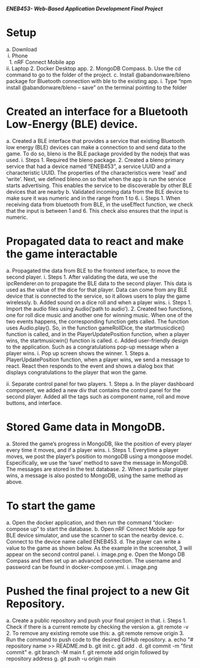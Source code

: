 ﻿***ENEB453- Web-Based Application Development Final Project***

# Setup

a. Download\
   &nbsp;i. Phone\
      &nbsp;&nbsp;1. nRF Connect Mobile app\
   ii. Laptop
      2. Docker Desktop app.
      2. MongoDB Compass.
b. Use the cd command to go to the folder of the project.
c. Install @abandonware/bleno package for Bluetooth connection with ble to the existing app.
   i. Type “npm install @abandonware/bleno – save” on the terminal pointing to the folder

# Created an interface for a Bluetooth Low-Energy (BLE) device.

a. Created a BLE interface that provides a service that existing Bluetooth low energy (BLE) devices can make a connection to and send data to the game. To do so, bleno is the BLE package provided by the nodejs that was used.
   i. Steps
      1. Required the bleno package.
      2. Created a bleno primary service that had a device named “ENEB453”, a service UUID and a characteristic UUID. The properties of the characteristics were ‘read’ and ‘write’. Next, we defined bleno.on so that when the app is run the service starts advertising. This enables the service to be discoverable by other BLE devices that are nearby
b. Validated incoming data from the BLE device to make sure it was numeric and in the range from 1 to 6.
   i. Steps
      1. When receiving data from bluetooth from BLE, in the useEffect function, we check that the input is between 1 and 6. This check also ensures that the input is numeric.

# Propagated data to react and make the game interactable

a. Propagated the data from BLE to the frontend interface, to move the second player.
   i. Steps
      1. After validating the data, we use the ipcRenderer.on to propagate the BLE data to the second player. This data is used as the value of the dice for that player. Data can come from any BLE device that is connected to the service, so it allows users to play the game wirelessly.
b. Added sound on a dice roll and when a player wins.
   i. Steps
      1. Import the audio files using Audio(‘path to audio’).
      2. Created two functions, one for roll dice music and another one for winning music. When one of the two events happens, the corresponding function gets called. The function uses Audio.play(). So, in the function gameRollDice, the startmusicdice() function is called, and in the PlayerUpdatePosition function, when a player wins, the startmusicwin() function is called.
c. Added user-friendly design to the application. Such as a congratulations pop-up message when a player wins.
   i. Pop up screen shows the winner.
      1. Steps
         a. PlayerUpdatePosition function, when a player wins, we send a message to react. React then responds to the event and shows a dialog box that displays congratulations to the player that won the game.

   ii. Separate control panel for two players.
      1. Steps
         a. In the player dashboard component, we added a new div that contains the control panel for the second player. Added all the tags such as component name, roll and move buttons, and interface.

# Stored Game data in MongoDB.

a. Stored the game’s progress in MongoDB, like the position of every player every time it moves, and if a player wins.
   i. Steps
      1. Everytime a player moves, we post the player’s position to mongoDB using a mongoose model. Especifically, we use the ‘save’ method to save the message in MongoDB. The messages are stored in the test database.
      2. When a particular player wins, a message is also posted to MongoDB, using the same method as above.

# To start the game
a. Open the docker application, and then run the command “docker-compose up” to start the database.
b. Open nRF Connect Mobile app for BLE device simulator, and use the scanner to scan the nearby device.
c. Connect to the device name called ENEB453.
d. The player can write a value to the game as shown below. As the example in the screenshot, 3 will appear on the second control panel.
   i. image.png
e. Open the Mongo DB Compass and then set up an advanced connection. The username and password can be found in docker-compose.yml.
   i. image.png

# Pushed the final project to a new Git Repository.
a. Create a public repository and push your final project in that.
   i. Steps
      1. Check if there is a current remote by checking the version
         a. git remote -v
      2. To remove any existing remote use this:
         a. git remote remove origin
      3. Run the command to push code to the desired GitHub repository.
         a. echo "# repository name >> README.md
         b. git init
         c. git add .
         d. git commit -m "first commit"
         e. git branch -M main
         f. git remote add origin followed by repository address
         g. git push -u origin main

